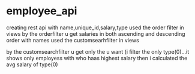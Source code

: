 # employee_api
   creating rest api with name,unique_id,salary,type
   used the order filter in views
   by the orderfilter u get salaries in both ascending and descending order with names
used the customsearhfilter in views

by the customsearchfilter u get only the u want (i filter the only type(0)...it shows only employess with who haas highest salary 
then i calculated the avg salary of type(0)
